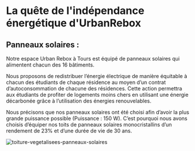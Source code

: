 # La quête de l'indépendance énergétique d'UrbanRebox 
## Panneaux solaires : 

Notre espace Urban Rebox à Tours est équipé de panneaux solaires qui alimentent chacun des 16 bâtiments.  

Nous proposons de redistribuer l’énergie électrique de manière équitable à chacun des étudiants de chaque résidence au moyen d’un contrat d’autoconsommation de chacune des résidences. Cette action permettra aux étudiants de profiter de logements moins chers en utilisant une énergie décarbonée grâce à l’utilisation des énergies renouvelables.  

Nous précisons que nos panneaux solaires ont été choisi afin d’avoir la plus grande puissance possible (Puissance : 150 W). C’est pourquoi nous avons choisis d’équiper nos toits de panneaux solaires monocristallins d’un rendement de 23% et d’une durée de vie de 30 ans.  

![toiture-vegetalisees-panneaux-solaires](/img/toiture-vegetalisees-panneaux-solaires.jpg)
